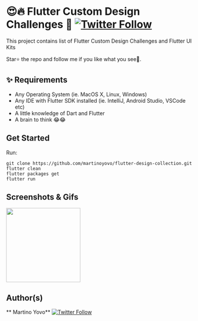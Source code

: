 # 😍🔥 Flutter Custom Design Challenges 💙 [![Twitter Follow](https://img.shields.io/twitter/follow/martinoyovo.svg?style=social)](https://twitter.com/martinoyovo)

This project contains list of Flutter Custom Design Challenges and Flutter UI Kits

Star⭐ the repo and follow me if you like what you see🤩.

## ✨ Requirements

* Any Operating System (ie. MacOS X, Linux, Windows)
* Any IDE with Flutter SDK installed (ie. IntelliJ, Android Studio, VSCode etc)
* A little knowledge of Dart and Flutter
* A brain to think 😂😂


## Get Started
Run:
```shell
git clone https://github.com/martinoyovo/flutter-design-collection.git
flutter clean
flutter packages get
flutter run
```

## Screenshots & Gifs

<img src="screenshots/flutterlogo.mp4" width="200">

## Author(s)

**
Martino Yovo** [![Twitter Follow](https://img.shields.io/twitter/follow/martinoyovo.svg?style=social)](https://twitter.com/martinoyovo)
